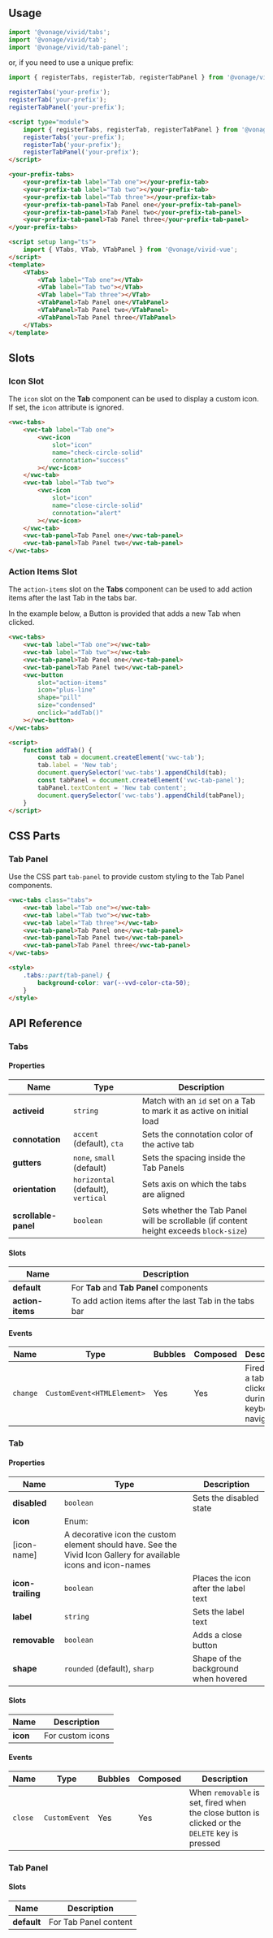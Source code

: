 ## Usage

<vwc-tabs>
<vwc-tab label="Web component"></vwc-tab>
<vwc-tab-panel>

```js
import '@vonage/vivid/tabs';
import '@vonage/vivid/tab';
import '@vonage/vivid/tab-panel';
```

or, if you need to use a unique prefix:

```js
import { registerTabs, registerTab, registerTabPanel } from '@vonage/vivid';

registerTabs('your-prefix');
registerTab('your-prefix');
registerTabPanel('your-prefix');
```

```html preview
<script type="module">
	import { registerTabs, registerTab, registerTabPanel } from '@vonage/vivid';
	registerTabs('your-prefix');
	registerTab('your-prefix');
	registerTabPanel('your-prefix');
</script>

<your-prefix-tabs>
	<your-prefix-tab label="Tab one"></your-prefix-tab>
	<your-prefix-tab label="Tab two"></your-prefix-tab>
	<your-prefix-tab label="Tab three"></your-prefix-tab>
	<your-prefix-tab-panel>Tab Panel one</your-prefix-tab-panel>
	<your-prefix-tab-panel>Tab Panel two</your-prefix-tab-panel>
	<your-prefix-tab-panel>Tab Panel three</your-prefix-tab-panel>
</your-prefix-tabs>
```

</vwc-tab-panel>
<vwc-tab label="Vue"></vwc-tab>
<vwc-tab-panel>

```html
<script setup lang="ts">
	import { VTabs, VTab, VTabPanel } from '@vonage/vivid-vue';
</script>
<template>
	<VTabs>
		<VTab label="Tab one"></VTab>
		<VTab label="Tab two"></VTab>
		<VTab label="Tab three"></VTab>
		<VTabPanel>Tab Panel one</VTabPanel>
		<VTabPanel>Tab Panel two</VTabPanel>
		<VTabPanel>Tab Panel three</VTabPanel>
	</VTabs>
</template>
```

</vwc-tab-panel>
</vwc-tabs>

## Slots

### Icon Slot

The `icon` slot on the **Tab** component can be used to display a custom icon. If set, the `icon` attribute is ignored.

```html preview
<vwc-tabs>
	<vwc-tab label="Tab one">
		<vwc-icon
			slot="icon"
			name="check-circle-solid"
			connotation="success"
		></vwc-icon>
	</vwc-tab>
	<vwc-tab label="Tab two">
		<vwc-icon
			slot="icon"
			name="close-circle-solid"
			connotation="alert"
		></vwc-icon>
	</vwc-tab>
	<vwc-tab-panel>Tab Panel one</vwc-tab-panel>
	<vwc-tab-panel>Tab Panel two</vwc-tab-panel>
</vwc-tabs>
```

### Action Items Slot

The `action-items` slot on the **Tabs** component can be used to add action items after the last Tab in the tabs bar.

In the example below, a Button is provided that adds a new Tab when clicked.

```html preview full
<vwc-tabs>
	<vwc-tab label="Tab one"></vwc-tab>
	<vwc-tab label="Tab two"></vwc-tab>
	<vwc-tab-panel>Tab Panel one</vwc-tab-panel>
	<vwc-tab-panel>Tab Panel two</vwc-tab-panel>
	<vwc-button
		slot="action-items"
		icon="plus-line"
		shape="pill"
		size="condensed"
		onclick="addTab()"
	></vwc-button>
</vwc-tabs>

<script>
	function addTab() {
		const tab = document.createElement('vwc-tab');
		tab.label = 'New tab';
		document.querySelector('vwc-tabs').appendChild(tab);
		const tabPanel = document.createElement('vwc-tab-panel');
		tabPanel.textContent = 'New tab content';
		document.querySelector('vwc-tabs').appendChild(tabPanel);
	}
</script>
```

## CSS Parts

### Tab Panel

Use the CSS part `tab-panel` to provide custom styling to the Tab Panel components.

```html preview full
<vwc-tabs class="tabs">
	<vwc-tab label="Tab one"></vwc-tab>
	<vwc-tab label="Tab two"></vwc-tab>
	<vwc-tab label="Tab three"></vwc-tab>
	<vwc-tab-panel>Tab Panel one</vwc-tab-panel>
	<vwc-tab-panel>Tab Panel two</vwc-tab-panel>
	<vwc-tab-panel>Tab Panel three</vwc-tab-panel>
</vwc-tabs>

<style>
	.tabs::part(tab-panel) {
		background-color: var(--vvd-color-cta-50);
	}
</style>
```

## API Reference

### Tabs

#### Properties

<div class="table-wrapper">

| Name                 | Type                               | Description                                                                            |
| -------------------- | ---------------------------------- | -------------------------------------------------------------------------------------- |
| **activeid**         | `string`                           | Match with an `id` set on a Tab to mark it as active on initial load                   |
| **connotation**      | `accent` (default), `cta`          | Sets the connotation color of the active tab                                           |
| **gutters**          | `none`, `small` (default)          | Sets the spacing inside the Tab Panels                                                 |
| **orientation**      | `horizontal` (default), `vertical` | Sets axis on which the tabs are aligned                                                |
| **scrollable-panel** | `boolean`                          | Sets whether the Tab Panel will be scrollable (if content height exceeds `block-size`) |

</div>

#### Slots

<div class="table-wrapper">

| Name             | Description                                            |
| ---------------- | ------------------------------------------------------ |
| **default**      | For **Tab** and **Tab Panel** components               |
| **action-items** | To add action items after the last Tab in the tabs bar |

</div>

#### Events

<div class="table-wrapper">

| Name     | Type                       | Bubbles | Composed | Description                                               |
| -------- | -------------------------- | ------- | -------- | --------------------------------------------------------- |
| `change` | `CustomEvent<HTMLElement>` | Yes     | Yes      | Fired when a tab is clicked or during keyboard navigation |

</div>

### Tab

#### Properties

<div class="table-wrapper">

| Name              | Type                                                                                                            | Description                          |
| ----------------- | --------------------------------------------------------------------------------------------------------------- | ------------------------------------ |
| **disabled**      | `boolean`                                                                                                       | Sets the disabled state              |
| **icon**          | Enum:                                                                                                           |
| [icon-name]       | A decorative icon the custom element should have. See the Vivid Icon Gallery for available icons and icon-names |
| **icon-trailing** | `boolean`                                                                                                       | Places the icon after the label text |
| **label**         | `string`                                                                                                        | Sets the label text                  |
| **removable**     | `boolean`                                                                                                       | Adds a close button                  |
| **shape**         | `rounded` (default), `sharp`                                                                                    | Shape of the background when hovered |

</div>

#### Slots

<div class="table-wrapper">

| Name     | Description      |
| -------- | ---------------- |
| **icon** | For custom icons |

</div>

#### Events

<div class="table-wrapper">

| Name    | Type          | Bubbles | Composed | Description                                                                                    |
| ------- | ------------- | ------- | -------- | ---------------------------------------------------------------------------------------------- |
| `close` | `CustomEvent` | Yes     | Yes      | When `removable` is set, fired when the close button is clicked or the `DELETE` key is pressed |

</div>

### Tab Panel

#### Slots

<div class="table-wrapper">

| Name        | Description           |
| ----------- | --------------------- |
| **default** | For Tab Panel content |

</div>
